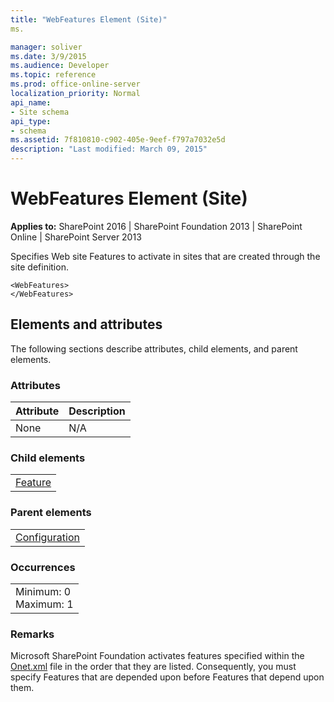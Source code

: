 ```yaml
---
title: "WebFeatures Element (Site)"
ms.

manager: soliver
ms.date: 3/9/2015
ms.audience: Developer
ms.topic: reference
ms.prod: office-online-server
localization_priority: Normal
api_name:
- Site schema
api_type:
- schema
ms.assetid: 7f810810-c902-405e-9eef-f797a7032e5d
description: "Last modified: March 09, 2015"
---
```


# WebFeatures Element (Site)

 
  
 **Applies to:** SharePoint 2016 | SharePoint Foundation 2013 | SharePoint Online | SharePoint Server 2013
  
Specifies Web site Features to activate in sites that are created through the site definition.
  
```
<WebFeatures>
</WebFeatures>
```

## Elements and attributes

The following sections describe attributes, child elements, and parent elements.

### Attributes

|**Attribute**|**Description**|
|:-----|:-----|
|None  <br/> |N/A  <br/> |
   
### Child elements

||
|:-----|
|[Feature](feature-element-site.md)|
   
### Parent elements

||
|:-----|
|[Configuration](configuration-element-site.md)|
   
### Occurrences

||
|:-----|
|Minimum: 0  <br/> Maximum: 1  <br/> |
   
### Remarks

Microsoft SharePoint Foundation activates features specified within the [Onet.xml](http://msdn.microsoft.com/library/b99d6657-d9ae-4135-a43c-c58cdfcdc6c1%28Office.15%29.aspx) file in the order that they are listed. Consequently, you must specify Features that are depended upon before Features that depend upon them. 
  

